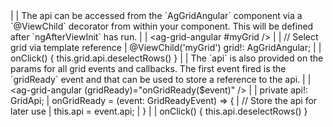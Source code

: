 <framework-specific-section frameworks="angular">
|
| The api can be accessed from the `AgGridAngular` component via a `@ViewChild` decorator from within your component. This will be defined after `ngAfterViewInit` has run.
|
</framework-specific-section>

<framework-specific-section frameworks="angular">
<snippet transform={false}>
| &lt;ag-grid-angular #myGrid  />
|
| // Select grid via template reference
| @ViewChild('myGrid') grid!: AgGridAngular;
|
| onClick() { this.grid.api.deselectRows() }
</snippet>
</framework-specific-section>

<framework-specific-section frameworks="angular">
|
| The `api` is also provided on the params for all grid events and callbacks. The first event fired is the `gridReady` event and that can be used to store a reference to the api.
|
</framework-specific-section>

<framework-specific-section frameworks="angular">
<snippet transform={false}>
| &lt;ag-grid-angular (gridReady)="onGridReady($event)" />
|
| private api!: GridApi;
| onGridReady = (event: GridReadyEvent) => {
|     // Store the api for later use
|     this.api = event.api;
| }
|
| onClick() { this.api.deselectRows() }
</snippet>
</framework-specific-section>